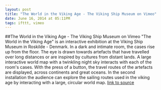 ```yaml
---
layout: post
title: "The World in the Viking Age - The Viking Ship Museum on Vimeo"
date: June 16, 2014 at 05:11PM
tags: ifttt, vimeo
---
```

##The World in the Viking Age - The Viking Ship Museum on Vimeo
&quot;The World in the Viking Age&quot; is an interactive exhibition at the Viking Ship Museum in Roskilde - Denmark. In a dark and intimate room, the cases rise up from the floor. The eye is drawn towards artefacts that have travelled over long distances or are inspired by cultures from distant lands. A large interactive world map with a twinkling night sky interacts with each of the room's cases. With the press of a button, the travel routes of the artefacts are displayed, across continents and great oceans. In the second installation the audience can explore the sailing routes used in the viking age by interacting with a large, circular world map.
[link to source](http://ift.tt/1qVKBgi) 

